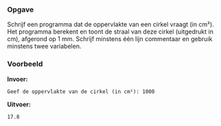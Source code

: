 ### Opgave

Schrijf een programma dat de oppervlakte van een cirkel vraagt (in cm²). Het programma berekent en toont de straal van deze cirkel (uitgedrukt in cm), afgerond op 1 mm. Schrijf minstens één lijn commentaar en gebruik minstens twee variabelen.

### Voorbeeld

**Invoer:**

    Geef de oppervlakte van de cirkel (in cm²): 1000

**Uitvoer:**

    17.8
